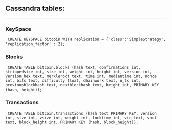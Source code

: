 ## Cassandra tables:
----
### KeySpace
``` CREATE KEYSPACE bitcoin WITH replication = {'class':'SimpleStrategy', 'replication_factor' : 2};```

### Blocks
``` CREATE TABLE bitcoin.blocks (hash text, confirmations int, strippedsize int, size int, weight int, height int, version int, version_hex text, merkleroot text, time int, mediantime int, nonce int, bits text, difficulty float, chainwork text, n_tx int, previousblockhash text, nextblockhash text, height int, PRIMARY KEY (hash, height));```

### Transactions

``` CREATE TABLE bitcoin.transactions (hash text PRIMARY KEY, version int, size int, vsize int, weight int, locktime int, vin text, vout text, block_height int, PRIMARY KEY (hash, block_height));```